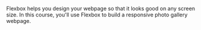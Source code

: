 Flexbox helps you design your webpage so that it looks good on any screen size.
In this course, you'll use Flexbox to build a responsive photo gallery webpage.
